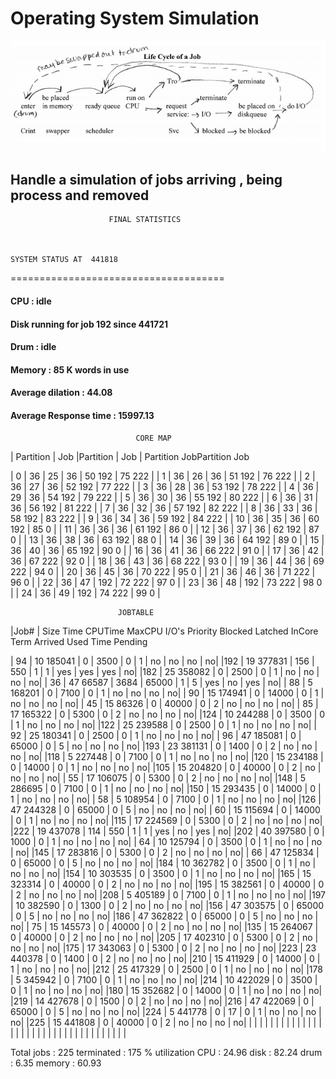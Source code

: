 # Operating System Simulation
![alt tag](https://github.com/SamuelWitke/Operating-System-Simulation/blob/master/Life-Cycle-Of-A-Job.png)

## Handle a simulation of jobs arriving , being process and removed


                          FINAL STATISTICS  



 	SYSTEM STATUS AT  441818  
 =====================================

 #### CPU : idle 
 #### Disk running for job  192   since   441721   
 #### Drum : idle 
 #### Memory :  85  K words in use
 #### Average dilation :  44.08    
 #### Average Response time :   15997.13  


                                CORE MAP

| Partition |  Job   |Partition |  Job |  Partition   JobPartition   Job
        
|     0     |  36    |    25    |  36  |      50     192    |    75    222  |
|     1     |  36    |    26    |  36  |      51     192    |    76    222  |
|     2     |  36    |    27    |  36  |      52     192    |    77    222  |
|     3     |  36    |    28    |  36  |      53     192    |    78    222  |
|     4     |  36    |    29    |  36  |      54     192    |    79    222  |
|     5     |  36    |    30    |  36  |      55     192    |    80    222  |
|     6     |  36    |    31    |  36  |      56     192    |    81    222  |
|     7     |  36    |    32    |  36  |      57     192    |    82    222  |
|     8     |  36    |    33    |  36  |      58     192    |    83    222  |
|     9     |  36    |    34    |  36  |      59     192    |    84    222  |
|    10     |  36    |    35    |  36  |      60     192    |    85      0  |
|    11     |  36    |    36    |  36  |      61     192    |    86      0  |
|    12     |  36    |    37    |  36  |      62     192    |    87      0  |
|    13     |  36    |    38    |  36  |      63     192    |    88      0  |
|    14     |  36    |    39    |  36  |      64     192    |    89      0  |
|    15     |  36    |    40    |  36  |      65     192    |    90      0  |
|    16     |  36    |    41    |  36  |      66     222    |    91      0  |
|    17     |  36    |    42    |  36  |      67     222    |    92      0  |
|    18     |  36    |    43    |  36  |      68     222    |    93      0  |
|    19     |  36    |    44    |  36  |      69     222    |    94      0  |
|    20     |  36    |    45    |  36  |      70     222    |    95      0  |
|    21     |  36    |    46    |  36  |      71     222    |    96      0  |
|    22     |  36    |    47    | 192  |      72     222    |    97      0  |
|    23     |  36    |    48    | 192  |      73     222    |    98      0  |
|    24     |  36    |    49    | 192  |      74     222    |    99      0  |



                            JOBTABLE 

|Job# | Size  Time CPUTime MaxCPU  I/O's Priority Blocked  Latched InCore Term
          Arrived  Used  Time   Pending 
     
     
| 94  | 10 185041 |      0 |   3500 |   0 |     1 |       no |     no |     no |    no|
|192  | 19 377831 |    156 |    550 |   1 |     1 |      yes |    yes |    yes |    no|
|182  | 25 358082 |      0 |   2500 |   0 |     1 |       no |     no |     no |    no|
| 36  | 47  66587 |   3684 |  65000 |   1 |     5 |      yes |     no |    yes |    no|
| 88  |  5 168201 |      0 |   7100 |   0 |     1 |       no |     no |     no |    no|
| 90  | 15 174941 |      0 |  14000 |   0 |     1 |       no |     no |     no |    no|
| 45  | 15  86326 |      0 |  40000 |   0 |     2 |       no |     no |     no |    no|
| 85  | 17 165322 |      0 |   5300 |   0 |     2 |       no |     no |     no |    no|
|124  | 10 244288 |      0 |   3500 |   0 |     1 |       no |     no |     no |    no|
|122  | 25 239588 |      0 |   2500 |   0 |     1 |       no |     no |     no |    no|
| 92  | 25 180341 |      0 |   2500 |   0 |     1 |       no |     no |     no |    no|
| 96  | 47 185081 |      0 |  65000 |   0 |     5 |       no |     no |     no |    no|
|193  | 23 381131 |      0 |   1400 |   0 |     2 |       no |     no |     no |    no|
|118  |  5 227448 |      0 |   7100 |   0 |     1 |       no |     no |     no |    no|
|120  | 15 234188 |      0 |  14000 |   0 |     1 |       no |     no |     no |    no|
|105  | 15 204820 |      0 |  40000 |   0 |     2 |       no |     no |     no |    no|
| 55  | 17 106075 |      0 |   5300 |   0 |     2 |       no |     no |     no |    no|
|148  |  5 286695 |      0 |   7100 |   0 |     1 |       no |     no |     no |    no|
|150  | 15 293435 |      0 |  14000 |   0 |     1 |       no |     no |     no |    no|
| 58  |  5 108954 |      0 |   7100 |   0 |     1 |       no |     no |     no |    no|
|126  | 47 244328 |      0 |  65000 |   0 |     5 |       no |     no |     no |    no|
| 60  | 15 115694 |      0 |  14000 |   0 |     1 |       no |     no |     no |    no|
|115  | 17 224569 |      0 |   5300 |   0 |     2 |       no |     no |     no |    no|
|222  | 19 437078 |    114 |    550 |   1 |     1 |      yes |     no |    yes |    no|
|202  | 40 397580 |      0 |   1000 |   0 |     1 |       no |     no |     no |    no|
| 64  | 10 125794 |      0 |   3500 |   0 |     1 |       no |     no |     no |    no|
|145  | 17 283816 |      0 |   5300 |   0 |     2 |       no |     no |     no |    no|
| 66  | 47 125834 |      0 |  65000 |   0 |     5 |       no |     no |     no |    no|
|184  | 10 362782 |      0 |   3500 |   0 |     1 |       no |     no |     no |    no|
|154  | 10 303535 |      0 |   3500 |   0 |     1 |       no |     no |     no |    no|
|165  | 15 323314 |      0 |  40000 |   0 |     2 |       no |     no |     no |    no|
|195  | 15 382561 |      0 |  40000 |   0 |     2 |       no |     no |     no |    no|
|208  |  5 405189 |      0 |   7100 |   0 |     1 |       no |     no |     no |    no|
|197  | 10 382590 |      0 |   1300 |   0 |     2 |       no |     no |     no |    no|
|156  | 47 303575 |      0 |  65000 |   0 |     5 |       no |     no |     no |    no|
|186  | 47 362822 |      0 |  65000 |   0 |     5 |       no |     no |     no |    no|
| 75  | 15 145573 |      0 |  40000 |   0 |     2 |       no |     no |     no |    no|
|135  | 15 264067 |      0 |  40000 |   0 |     2 |       no |     no |     no |    no|
|205  | 17 402310 |      0 |   5300 |   0 |     2 |       no |     no |     no |    no|
|175  | 17 343063 |      0 |   5300 |   0 |     2 |       no |     no |     no |    no|
|223  | 23 440378 |      0 |   1400 |   0 |     2 |       no |     no |     no |    no|
|210  | 15 411929 |      0 |  14000 |   0 |     1 |       no |     no |     no |    no|
|212  | 25 417329 |      0 |   2500 |   0 |     1 |       no |     no |     no |    no|
|178  |  5 345942 |      0 |   7100 |   0 |     1 |       no |     no |     no |    no|
|214  | 10 422029 |      0 |   3500 |   0 |     1 |       no |     no |     no |    no|
|180  | 15 352682 |      0 |  14000 |   0 |     1 |       no |     no |     no |    no|
|219  | 14 427678 |      0 |   1500 |   0 |     2 |       no |     no |     no |    no|
|216  | 47 422069 |      0 |  65000 |   0 |     5 |       no |     no |     no |    no|
|224  |  5 441778 |      0 |     17 |   0 |     1 |       no |     no |     no |    no|
|225  | 15 441808 |      0 |  40000 |   0 |     2 |       no |     no |     no |    no|
                  |        |        |     |       |          |        |        |      |
                  |        |        |     |       |          |        |        |      |
                  |        |        |     |       |          |        |        |      |
                  |        |        |     |       |          |        |        |      |


 Total jobs :  225       terminated : 175
 % utilization CPU : 24.96   disk :  82.24  drum : 6.35 memory  : 60.93 

